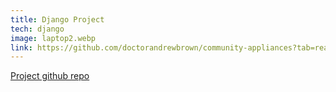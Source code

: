 ```yaml
---
title: Django Project
tech: django
image: laptop2.webp
link: https://github.com/doctorandrewbrown/community-appliances?tab=readme-ov-file#community-appliances
---
```


[Project github repo](https://github.com/doctorandrewbrown/community-appliances?tab=readme-ov-file#community-appliances)
